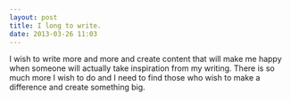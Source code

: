 ```yaml
---
layout: post
title: I long to write.
date: 2013-03-26 11:03
---
```

I wish to write more and more and create content that will make me happy when someone will actually take inspiration from my writing. There is so much more I wish to do and I need to find those who wish to make a difference and create something big.
